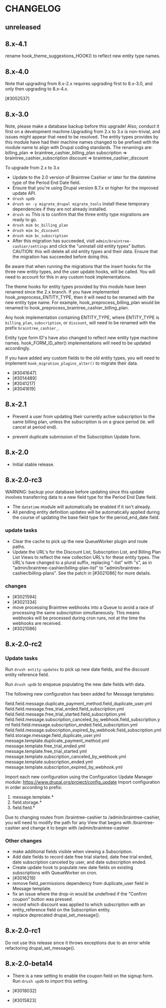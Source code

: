 # CHANGELOG

## unreleased

## 8.x-4.1

rename hook_theme_suggestions_HOOK() to reflect new entity type names.

## 8.x-4.0

Note that upgrading from 8.x-2.x requires upgrading first to 8.x-3.0, and
only then upgrading to 8.x-4.x.

[#3052537]

## 8.x-3.0

Note, please make a database backup before this upgrade! Also, conduct it 
first on a development machine.Upgrading from 2.x to 3.x is non-trivial, 
and issues might appear that need to be resolved. The entity types provides 
by this module have had their machine names changed to be prefixed with the 
module name to align with Drupal coding standards. The renamings are:
billing_plan => braintree_cashier_billing_plan
subscription => braintree_cashier_subscription
discount => braintree_cashier_discount

To upgrade from 2.x to 3.x
* Update to the 2.0 version of Braintree Cashier or later for the datetime 
type of the Period End Date field.
* Ensure that you're using Drupal version 8.7.x or higher for the improved 
update API.
* `drush updb`
* `drush en -y migrate_drupal migrate_tools` install these temporary 
dependencies if they are not already installed.
* `drush ms` This is to confirm that the three entity type migrations are 
ready to go.
* `drush mim bc_billing_plan`
* `drush mim bc_discount`
* `drush mim bc_subscription`
* After this migration has succeeded, visit `admin/braintree-cashier/settings`
 and click the "uninstall old entity types" button. CAUTION: this will 
 delete all old entity types and their data. Ensure that the migration has 
 succeeded before doing this.
  
Be aware that when running the migrations that the insert hooks for the 
three new entity types, and the user update hooks, will be called. You 
will need to account for this in any custom hook implementations.

The theme hooks for entity types provided by this module have been renamed 
since the 2.x branch. If you have implemented hook_preprocess_ENTITY_TYPE, 
then it will need to be renamed with the new entity type name. For example, 
hook_preprocess_billing_plan would be renamed to 
hook_preprocess_braintree_cashier_billing_plan.

Any hook implementation containing ENTITY_TYPE, where ENTITY_TYPE is 
`billing_plan`, `subscription`, or `discount`, will need to be renamed 
with the prefix `braintree_cashier_`.

Entity type form ID's have also changed to reflect new entity type machine
names. hook_FORM_ID_alter() implementations will need to be updated
accordingly.

If you have added any custom fields to the old entity types, you will
need to implement `hook_migration_plugins_alter()` to migrate their
data.

* [#3041647]
* [#3014489]
* [#3041217]
* [#3041619]

## 8.x-2.1

* Prevent a user from updating their currently active subscription 
  to the same billing plan, unless the subscription is on a grace 
  period (ie. will cancel at period end).

* prevent duplicate submission of the Subscription Update form.

## 8.x-2.0

* Initial stable release.

## 8.x-2.0-rc3

WARNING: backup your database before updating since this update
involves transferring data to a new field type for the
Period End Date field.

* The `datetime` module will automatically be enabled if it isn't
  already.
* All pending entity definition updates will be automatically
  applied during the course of updating the base field type
  for the period_end_date field.

### update tasks
* Clear the cache to pick up the new QueueWorker plugin and route
  paths.
* Update the URL's for the Discount List, Subscription List, and 
  Billing Plan List Views to reflect the new collection URL's for
  these entity types. The URL's have changed to a plural suffix,
  replacing "-list" with "s", as in 
  "admin/braintree-cashier/billing-plan-list" to 
  "admin/braintree-cashier/billing-plans". See the patch in
  [#3021086] for more details.

### changes

* [#3021594]
* [#3021334]
* move processing Braintree webhooks into a Queue to avoid a race of 
  processing the same subscription simultaneously. This means webhooks
  will be processed during cron runs, not at the time the webhooks
  are received.
* [#3021086]

## 8.x-2.0-rc2

### Update tasks

Run `drush entity-updates` to pick up new date fields, and the discount
entity reference field.

Run `drush updb` to enqueue populating the new date fields with data.

The following new configuration has been added for Message templates:

field.field.message.duplicate_payment_method.field_duplicate_user.yml
field.field.message.free_trial_ended.field_subscription.yml
field.field.message.free_trial_started.field_subscription.yml
field.field.message.subscription_canceled_by_webhook.field_subscription.yml
field.field.message.subscription_ended.field_subscription.yml
field.field.message.subscription_expired_by_webhook.field_subscription.yml
field.storage.message.field_duplicate_user.yml
message.template.duplicate_payment_method.yml
message.template.free_trial_ended.yml
message.template.free_trial_started.yml
message.template.subscription_canceled_by_webhook.yml
message.template.subscription_ended.yml
message.template.subscription_expired_by_webhook.yml

Import each new configuration using the Configuration Update Manager
module: https://www.drupal.org/project/config_update
Import configuration in order according to prefix:
1) message.template.*
2) field.storage.*
3) field.field.*


Due to changing routes from /braintree-cashier to /admin/braintree-cashier,
you will need to modify the path for any View that begins with 
/braintree-cashier and change it to begin with /admin/braintree-cashier

### Other changes
* make additional fields visible when viewing a Subscription.
* Add date fields to record date free trial started, date free trial ended,
  date subscription canceled by user, and date subscription ended.
* Create update hook to populate new date fields on existing subscriptions
  with QueueWorker on cron.
* [#3016219]
* remove field_permissions dependency from duplicate_user field in Message
  template.
* fix an issue where the drop-in would be undefined if the "Confirm coupon" 
  button was pressed.
* record which discount was applied to which subscription with an 
  entity_reference field on the Subscription entity.
* replace deprecated drupal_set_message().

## 8.x-2.0-rc1

Do not use this release since it throws exceptions due to an error 
while refactoring drupal_set_message().

## 8.x-2.0-beta14

* There is a new setting to enable the coupon field on the signup form.
  Run `drush updb` to import this setting.

* [#3018032]
* [#3015823]
